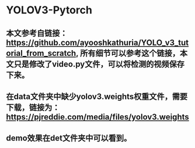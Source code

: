 # YOLOV3-Pytorch
## 本文参考自链接：https://github.com/ayooshkathuria/YOLO_v3_tutorial_from_scratch, 所有细节可以参考这个链接，本文只是修改了video.py文件，可以将检测的视频保存下来。
## 在data文件夹中缺少yolov3.weights权重文件，需要下载，链接为：https://pjreddie.com/media/files/yolov3.weights
## demo效果在det文件夹中可以看到。

